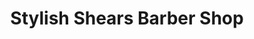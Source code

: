 ---
title: "Stylish Shears Barber Shop"
url: /tallahassee/stylish-shears-barber-shop/
shop: Friseur
---